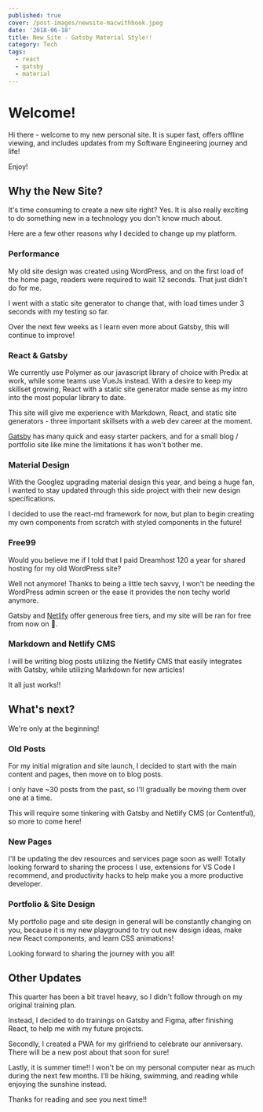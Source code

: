 ```yaml
---
published: true
cover: /post-images/newsite-macwithbook.jpeg
date: '2018-06-18'
title: New Site - Gatsby Material Style!!
category: Tech
tags:
  - react
  - gatsby
  - material
---
```

# Welcome!

Hi there - welcome to my new personal site. It is super fast, offers offline viewing, and includes updates from my Software Engineering journey and life!

Enjoy!

## Why the New Site?

It's time consuming to create a new site right? Yes. It is also really exciting to do something new in a technology you don't know much about.

Here are a few other reasons why I decided to change up my platform.

### Performance

My old site design was created using WordPress, and on the first load of the home page, readers were required to wait 12 seconds. That just didn't do for me.

I went with a static site generator to change that, with load times under 3 seconds with my testing so far.

Over the next few weeks as I learn even more about Gatsby, this will continue to improve!

### React & Gatsby

We currently use Polymer as our javascript library of choice with Predix at work, while some teams use VueJs instead. With a desire to keep my skillset growing, React with a static site generator made sense as my intro into the most popular library to date.

This site will give me experience with Markdown, React, and static site generators - three important skillsets with a web dev career at the moment.

[Gatsby](https://www.gatsbyjs.org/) has many quick and easy starter packers, and for a small blog / portfolio site like mine the limitations it has won't bother me.

### Material Design

With the Googlez upgrading material design this year, and being a huge fan, I wanted to stay updated through this side project with their new design specifications.

I decided to use the react-md framework for now, but plan to begin creating my own components from scratch with styled components in the future!

### Free99

Would you believe me if I told that I paid Dreamhost 120 a year for shared hosting for my old WordPress site?

Well not anymore! Thanks to being a little tech savvy, I won't be needing the WordPress admin screen or the ease it provides the non techy world anymore.

Gatsby and [Netlify](https://netlify.com) offer generous free tiers, and my site will be ran for free from now on 🚀.

### Markdown and Netlify CMS

I will be writing blog posts utilizing the Netlify CMS that easily integrates with Gatsby, while utilizing Markdown for new articles!

It all just works!!

## What's next?

We're only at the beginning!

### Old Posts

For my initial migration and site launch, I decided to start with the main content and pages, then move on to blog posts.

I only have ~30 posts from the past, so I'll gradually be moving them over one at a time.

This will require some tinkering with Gatsby and Netlify CMS (or Contentful), so more to come here!

### New Pages

I'll be updating the dev resources and services page soon as well! Totally looking forward to sharing the process I use, extensions for VS Code I recommend, and productivity hacks to help make you a more productive developer.

### Portfolio & Site Design

My portfolio page and site design in general will be constantly changing on you, because it is my new playground to try out new design ideas, make new React components, and learn CSS animations!

Looking forward to sharing the journey with you all!

## Other Updates

This quarter has been a bit travel heavy, so I didn't follow through on my original training plan.

Instead, I decided to do trainings on Gatsby and Figma, after finishing React, to help me with my future projects.

Secondly, I created a PWA for my girlfriend to celebrate our anniversary. There will be a new post about that soon for sure!

Lastly, it is summer time!! I won't be on my personal computer near as much during the next few months. I'll be hiking, swimming, and reading while enjoying the sunshine instead.

Thanks for reading and see you next time!!
